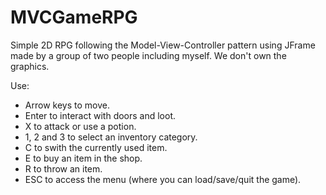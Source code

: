 # MVCGameRPG

Simple 2D RPG following the Model-View-Controller pattern using JFrame made by a group of two people including myself. We don't own the graphics.

Use:
- Arrow keys to move.
- Enter to interact with doors and loot.
- X to attack or use a potion.
- 1, 2 and 3 to select an inventory category.
- C to swith the currently used item.
- E to buy an item in the shop.
- R to throw an item.
- ESC to access the menu (where you can load/save/quit the game).
